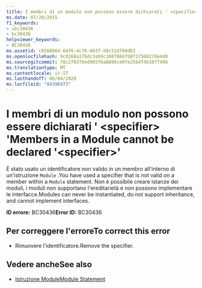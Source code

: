 ```yaml
---
title: I membri di un modulo non possono essere dichiarati ' <specifier> '
ms.date: 07/20/2015
f1_keywords:
- vbc30436
- bc30436
helpviewer_keywords:
- BC30436
ms.assetid: c0560864-64f6-4c76-803f-d9c51df89d62
ms.openlocfilehash: 9c0268a17bdc3ab9c108f866fb0f1756027de4d0
ms.sourcegitcommit: f8c270376ed905f6a8896ce0fe25b4f4b38ff498
ms.translationtype: MT
ms.contentlocale: it-IT
ms.lasthandoff: 06/04/2020
ms.locfileid: "84396973"
---
```

# <a name="members-in-a-module-cannot-be-declared-specifier"></a><span data-ttu-id="664a3-102">I membri di un modulo non possono essere dichiarati ' \<specifier> '</span><span class="sxs-lookup"><span data-stu-id="664a3-102">Members in a Module cannot be declared '\<specifier>'</span></span>
<span data-ttu-id="664a3-103">È stato usato un identificatore non valido in un membro all'interno di un'istruzione `Module` .</span><span class="sxs-lookup"><span data-stu-id="664a3-103">You have used a specifier that is not valid on a member within a `Module` statement.</span></span> <span data-ttu-id="664a3-104">Non è possibile creare istanze dei moduli, i moduli non supportano l'ereditarietà e non possono implementare le interfacce.</span><span class="sxs-lookup"><span data-stu-id="664a3-104">Modules can never be instantiated, do not support inheritance, and cannot implement interfaces.</span></span>  
  
 <span data-ttu-id="664a3-105">**ID errore:** BC30436</span><span class="sxs-lookup"><span data-stu-id="664a3-105">**Error ID:** BC30436</span></span>  
  
## <a name="to-correct-this-error"></a><span data-ttu-id="664a3-106">Per correggere l'errore</span><span class="sxs-lookup"><span data-stu-id="664a3-106">To correct this error</span></span>  
  
- <span data-ttu-id="664a3-107">Rimuovere l'identificatore.</span><span class="sxs-lookup"><span data-stu-id="664a3-107">Remove the specifier.</span></span>  
  
## <a name="see-also"></a><span data-ttu-id="664a3-108">Vedere anche</span><span class="sxs-lookup"><span data-stu-id="664a3-108">See also</span></span>

- [<span data-ttu-id="664a3-109">Istruzione Module</span><span class="sxs-lookup"><span data-stu-id="664a3-109">Module Statement</span></span>](../language-reference/statements/module-statement.md)
